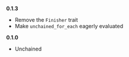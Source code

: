 **0.1.3**
- Remove the `Finisher` trait
- Make `unchained_for_each` eagerly evaluated

**0.1.0**
- Unchained
